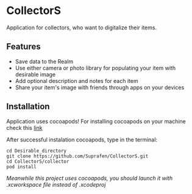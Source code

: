 # CollectorS
Application for collectors, who want to digitalize their items.

## Features
- Save data to the Realm 
- Use either camera or photo library for populating your item with desirable image
- Add optional description and notes for each item
- Share your item's image with friends through apps on your devices

## Installation
Application uses cocoapods!
For installing cocoapods on your machine check this [link](https://cocoapods.org/)

After successful instalation cocoapods, type in the terminal:
```
cd Desirable_directory
git clone https://github.com/Suprafen/CollectorS.git
cd CollectorS/collector
pod install
```
*Meanwhile this project uses cocoapods, you should launch it with .xcworkspace file instead of .xcodeproj*
